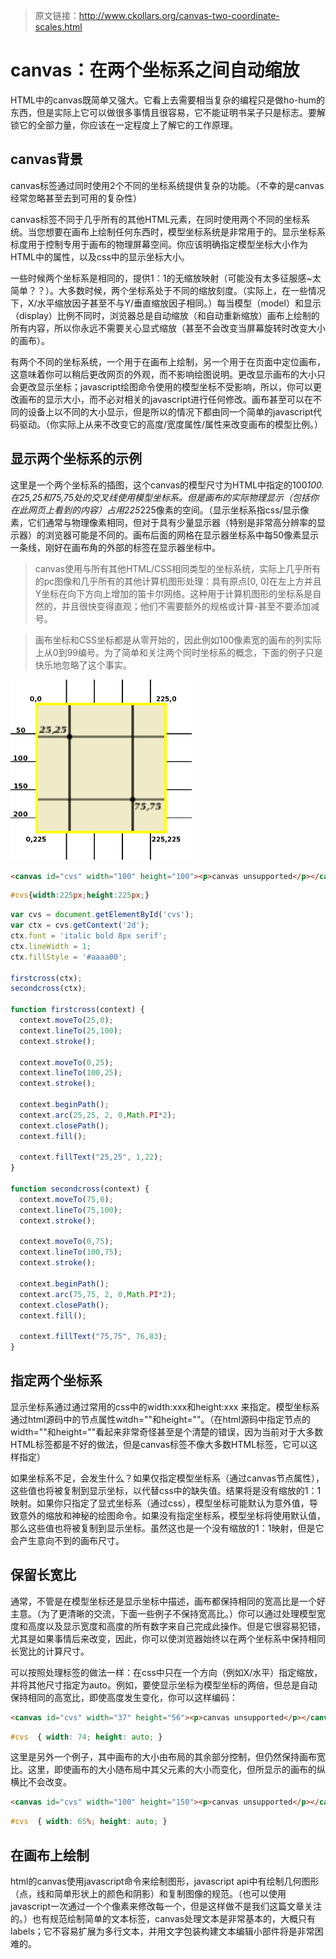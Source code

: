 > 原文链接：http://www.ckollars.org/canvas-two-coordinate-scales.html
> 


# canvas：在两个坐标系之间自动缩放  

HTML中的canvas既简单又强大。它看上去需要相当复杂的编程只是做ho-hum的东西，但是实际上它可以做很多事情且很容易，它不能证明书呆子只是标志。要解锁它的全部力量，你应该在一定程度上了解它的工作原理。

## canvas背景
canvas标签通过同时使用2个不同的坐标系统提供复杂的功能。（不幸的是canvas经常忽略甚至去到可用的复杂性）  

canvas标签不同于几乎所有的其他HTML元素，在同时使用两个不同的坐标系统。当您想要在画布上绘制任何东西时，模型坐标系统是非常用于的。显示坐标系标度用于控制专用于画布的物理屏幕空间。你应该明确指定模型坐标大小作为HTML中的属性，以及css中的显示坐标大小。  


一些时候两个坐标系是相同的，提供1：1的无缩放映射（可能没有太多征服感~太简单？？）。大多数时候，两个坐标系处于不同的缩放刻度。（实际上，在一些情况下，X/水平缩放因子甚至不与Y/垂直缩放因子相同。）每当模型（model）和显示（display）比例不同时，浏览器总是自动缩放（和自动重新缩放）画布上绘制的所有内容，所以你永远不需要关心显式缩放（甚至不会改变当屏幕旋转时改变大小的画布）。  

有两个不同的坐标系统，一个用于在画布上绘制，另一个用于在页面中定位画布，这意味着你可以稍后更改网页的外观，而不影响绘图说明。更改显示画布的大小只会更改显示坐标；javascript绘图命令使用的模型坐标不受影响，所以，你可以更改画布的显示大小，而不必对相关的javascript进行任何修改。画布甚至可以在不同的设备上以不同的大小显示，但是所以的情况下都由同一个简单的javascript代码驱动。（你实际上从来不改变它的高度/宽度属性/属性来改变画布的模型比例。）


## 显示两个坐标系的示例

这里是一个两个坐标系的插图，这个canvas的模型尺寸为HTML中指定的100*100.在25,25和75,75处的交叉线使用模型坐标系。但是画布的实际物理显示（包括你在此网页上看到的内容）占用225*225像素的空间。（显示坐标系指css/显示像素，它们通常与物理像素相同，但对于具有少量显示器（特别是非常高分辨率的显示器）的浏览器可能是不同的。画布后面的网格在显示器坐标系中每50像素显示一条线，刚好在画布角的外部的标签在显示器坐标中。

> canvas使用与所有其他HTML/CSS相同类型的坐标系统，实际上几乎所有的pc图像和几乎所有的其他计算机图形处理：具有原点[0, 0]在左上方并且Y坐标在向下方向上增加的笛卡尔网络。这种用于计算机图形的坐标系是自然的，并且很快变得直观；他们不需要额外的规格或计算-甚至不要添加减号。

> 画布坐标和CSS坐标都是从零开始的，因此例如100像素宽的画布的列实际上从0到99编号。为了简单和关注两个同时坐标系的概念，下面的例子只是快乐地忽略了这个事实。

![two coordinate](img/canvas_coordinate/canvas-coordinates-two-scales.gif)

```html
<canvas id="cvs" width="100" height="100"><p>canvas unsupported</p></canvas>
```

```css
#cvs{width:225px;height:225px;}
```

```javascript
var cvs = document.getElementById('cvs'); 
var ctx = cvs.getContext('2d'); 
ctx.font = 'italic bold 8px serif'; 
ctx.lineWidth = 1; 
ctx.fillStyle = '#aaaa00'; 

firstcross(ctx); 
secondcross(ctx); 

function firstcross(context) { 
  context.moveTo(25,0); 
  context.lineTo(25,100); 
  context.stroke(); 

  context.moveTo(0,25); 
  context.lineTo(100,25); 
  context.stroke(); 

  context.beginPath(); 
  context.arc(25,25, 2, 0,Math.PI*2); 
  context.closePath(); 
  context.fill(); 

  context.fillText("25,25", 1,22); 
} 

function secondcross(context) { 
  context.moveTo(75,0); 
  context.lineTo(75,100); 
  context.stroke(); 

  context.moveTo(0,75); 
  context.lineTo(100,75); 
  context.stroke(); 

  context.beginPath(); 
  context.arc(75,75, 2, 0,Math.PI*2); 
  context.closePath(); 
  context.fill(); 

  context.fillText("75,75", 76,83); 
} 
```


## 指定两个坐标系

显示坐标系通过通过常用的css中的width:xxx和height:xxx 来指定。模型坐标系通过html源码中<canvas>的节点属性witdh=""和height=""。（在html源码中指定节点的width=""和height=""看起来非常奇怪甚至是个清楚的错误，因为当前对于大多数HTML标签都是不好的做法，但是canvas标签不像大多数HTML标签，它可以这样指定） 

如果坐标系不足，会发生什么？如果仅指定模型坐标系（通过canvas节点属性），这些值也将被复制到显示坐标，以代替css中的缺失值。结果将是没有缩放的1：1映射。如果你只指定了显式坐标系（通过css），模型坐标可能默认为意外值，导致意外的缩放和神秘的绘图命令。如果没有指定坐标系，模型坐标将使用默认值，那么这些值也将被复制到显示坐标。虽然这也是一个没有缩放的1：1映射，但是它会产生意向不到的画布尺寸。


## 保留长宽比

通常，不管是在模型坐标还是显示坐标中描述，画布都保持相同的宽高比是一个好主意。（为了更清晰的交流，下面一些例子不保持宽高比。）你可以通过处理模型宽度和高度以及显示宽度和高度的所有数字来自己完成此操作。但是它很容易犯错，尤其是如果事情后来改变，因此，你可以使浏览器始终以在两个坐标系中保持相同长宽比的计算尺寸。

可以按照处理<img>标签的做法一样：在css中只在一个方向（例如X/水平）指定缩放，并将其他尺寸指定为auto。例如，要使显示坐标为模型坐标的两倍，但总是自动保持相同的高宽比，即使高度发生变化，你可以这样编码：
```html
<canvas id="cvs" width="37" height="56"><p>canvas unsupported</p></canvas> 
```

```css
#cvs  { width: 74; height: auto; } 
```

这里是另外一个例子，其中画布的大小由布局的其余部分控制，但仍然保持画布宽比。这里，即使画布的大小随布局中其父元素的大小而变化，但所显示的画布的纵横比不会改变。

```html
<canvas id="cvs" width="100" height="150"><p>canvas unsupported</p></canvas> 
```

```css
#cvs  { width: 65%; height: auto; } 
```


## 在画布上绘制

html的canvas使用javascript命令来绘制图形，javascript api中有绘制几何图形（点，线和简单形状上的颜色和阴影）和复制图像的规范。（也可以使用javascript一次通过一个个像素来修改每一个，但是这样做不是我们这篇文章关注的。）也有规范绘制简单的文本标签，canvas处理文本是非常基本的，大概只有labels；它不容易扩展为多行文本，并用文字包装构建文本编辑小部件将是非常困难的。